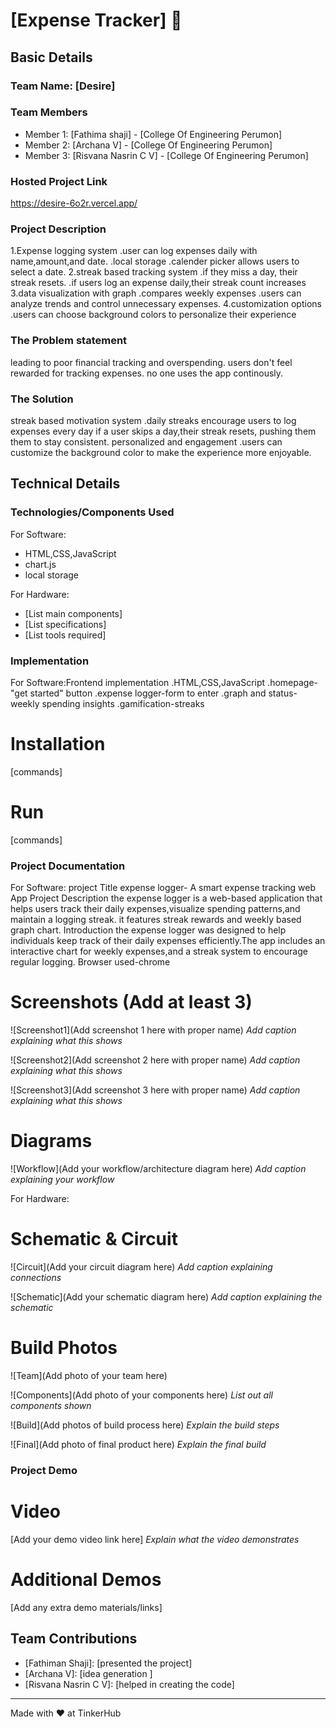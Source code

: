 # [Expense Tracker] 🎯


## Basic Details
### Team Name: [Desire]


### Team Members
- Member 1: [Fathima shaji] - [College Of Engineering Perumon]
- Member 2: [Archana V] - [College Of Engineering Perumon]
- Member 3: [Risvana Nasrin C V] - [College Of Engineering Perumon]

### Hosted Project Link
https://desire-6o2r.vercel.app/
### Project Description
1.Expense logging system
 .user can log expenses daily with name,amount,and date.
 .local storage
 .calender picker allows users to select a date.
2.streak based tracking system
 .if they miss a day, their streak resets.
 .if users log an expense daily,their streak count increases
3.data visualization with graph
 .compares weekly expenses
 .users can analyze trends and control unnecessary expenses.
4.customization options
 .users can choose background colors to personalize their experience
### The Problem statement
leading to poor financial tracking and overspending.
users don't feel rewarded for tracking expenses.
no one uses the app continously.

### The Solution
streak based motivation system
 .daily streaks encourage users to log expenses every day
if a user skips a day,their streak resets, pushing them them to stay consistent.
personalized and engagement
.users can customize the background color to make the experience more enjoyable.

## Technical Details
### Technologies/Components Used
For Software:
- HTML,CSS,JavaScript
- chart.js
- local storage

For Hardware:
- [List main components]
- [List specifications]
- [List tools required]

### Implementation
For Software:Frontend implementation
          .HTML,CSS,JavaScript
          .homepage-"get started" button
          .expense logger-form to enter
          .graph and status-weekly spending insights
          .gamification-streaks
# Installation
[commands]

# Run
[commands]

### Project Documentation
For Software:
         project Title
    expense logger- A smart expense tracking web App
          Project Description
    the expense logger is a web-based application that helps users track their daily expenses,visualize spending patterns,and maintain a logging streak. it features streak rewards and weekly based graph chart.
          Introduction
    the expense logger was designed to help individuals keep track of their daily expenses efficiently.The app includes an interactive chart for weekly expenses,and a streak system to encourage regular logging.
          Browser used-chrome

# Screenshots (Add at least 3)
![Screenshot1](Add screenshot 1 here with proper name)
*Add caption explaining what this shows*

![Screenshot2](Add screenshot 2 here with proper name)
*Add caption explaining what this shows*

![Screenshot3](Add screenshot 3 here with proper name)
*Add caption explaining what this shows*

# Diagrams
![Workflow](Add your workflow/architecture diagram here)
*Add caption explaining your workflow*

For Hardware:

# Schematic & Circuit
![Circuit](Add your circuit diagram here)
*Add caption explaining connections*

![Schematic](Add your schematic diagram here)
*Add caption explaining the schematic*

# Build Photos
![Team](Add photo of your team here)


![Components](Add photo of your components here)
*List out all components shown*

![Build](Add photos of build process here)
*Explain the build steps*

![Final](Add photo of final product here)
*Explain the final build*

### Project Demo
# Video
[Add your demo video link here]
*Explain what the video demonstrates*

# Additional Demos
[Add any extra demo materials/links]

## Team Contributions
- [Fathiman Shaji]: [presented the project]
- [Archana V]: [idea generation ]
- [Risvana Nasrin C V]: [helped in creating the code]

---
Made with ❤️ at TinkerHub
